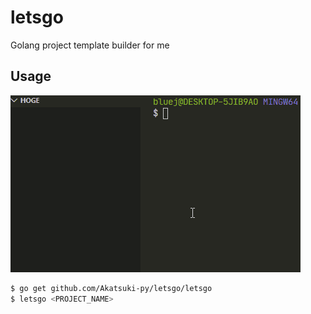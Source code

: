 # letsgo

Golang project template builder for me

## Usage

<img src="./demo.gif" />

```sh
$ go get github.com/Akatsuki-py/letsgo/letsgo
$ letsgo <PROJECT_NAME>
```